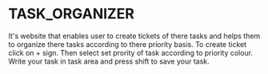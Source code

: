 # TASK_ORGANIZER
It's website that enables user to create tickets of there tasks and helps them to organize there tasks according to there priority basis.
To create ticket click on + sign.
Then select set prority of task according to priority colour.
Write your task in task area and press shift to save your task.
